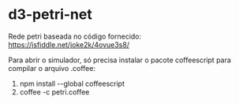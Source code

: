 # d3-petri-net

Rede petri baseada no código fornecido: https://jsfiddle.net/joke2k/4ovue3s8/

Para abrir o simulador, só precisa instalar o pacote coffeescript para compilar o arquivo .coffee:
1. npm install --global coffeescript
2. coffee -c petri.coffee